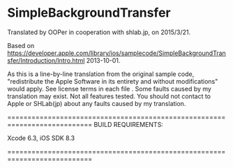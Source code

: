 # SimpleBackgroundTransfer

Translated by OOPer in cooperation with shlab.jp, on 2015/3/21.

Based on
<https://developer.apple.com/library/ios/samplecode/SimpleBackgroundTransfer/Introduction/Intro.html>
2013-10-01.

As this is a line-by-line translation from the original sample code, "redistribute the Apple Software in its entirety and without modifications" would apply. See license terms in each file .
Some faults caused by my translation may exist. Not all features tested.
You should not contact to Apple or SHLab(jp) about any faults caused by my translation.

===========================================================================
BUILD REQUIREMENTS:

Xcode 6.3, iOS SDK 8.3

===========================================================================
